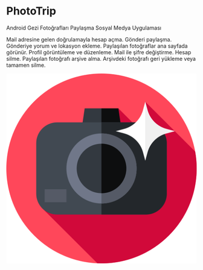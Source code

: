 # PhotoTrip

Android Gezi Fotoğrafları Paylaşma Sosyal Medya Uygulaması

Mail adresine gelen doğrulamayla hesap açma.
Gönderi paylaşma.
Gönderiye yorum ve lokasyon ekleme.
Paylaşılan fotoğraflar ana sayfada görünür.
Profil görüntüleme ve düzenleme.
Mail ile şifre değiştirme.
Hesap silme.
Paylaşılan fotoğrafı arşive alma.
Arşivdeki fotoğrafı geri yükleme veya tamamen silme.

![Image description](https://github.com/MstfKaplan/PhotoTrip/blob/master/logo.png)
